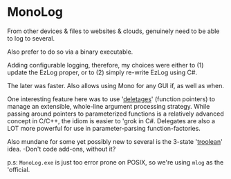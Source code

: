 # MonoLog
From other devices & files to websites & clouds, genuinely need to be able to log to several.

Also prefer to do so via a binary executable.

Adding configurable logging, therefore, my choices were either to (1) update the EzLog proper, or to (2) simply re-write EzLog using C#. 

The later was faster. Also allows using Mono for any GUI if, as well as when.

One interesting feature here was to use '[deletages](https://github.com/soft9000/MonoLog/blob/aac4e9d004b65b6bebb598e6f3ba537ebecec3a7/MonoLog01/ConMain.cs#L22)' (function pointers) to manage an extensible, whole-line argument processing strategy. While passing around pointers to parameterized functions is a relatively advanced concept in C/C++, the idiom is easier to 'grok in C#. Delegates are also a LOT more powerful for use in parameter-parsing function-factories.

Also mundane for some yet possibly new to several is the 3-state '[troolean](https://github.com/soft9000/MonoLog/blob/aac4e9d004b65b6bebb598e6f3ba537ebecec3a7/MonoLog01/TROOL.cs#L12)' idea. -Don't code add-ons, without it?

p.s: `MonoLog.exe` is just too error prone on POSIX, so we're using `mlog` as the 'official.
